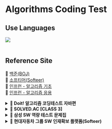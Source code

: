 # Algorithms Coding Test

## Use Languages

<img src="https://img.shields.io/badge/-Java-red?logo=Java&logoColor=white&style=flat-square"/></a>
<br><br>

## Reference Site

📝 [백준(BOJ)](https://www.acmicpc.net/) </br>
📝 [소프티어(Softeer)](https://softeer.ai/practice) </br>
📝 [인프런 - 알고리즘 기초](https://www.inflearn.com/course/%EC%9E%90%EB%B0%94-%EC%95%8C%EA%B3%A0%EB%A6%AC%EC%A6%98-%EB%AC%B8%EC%A0%9C%ED%92%80%EC%9D%B4-%EC%BD%94%ED%85%8C%EB%8C%80%EB%B9%84/dashboard) </br>
📝 [인프런 - 알고리즘 응용](https://www.inflearn.com/course/%EC%9E%90%EB%B0%94-%EC%BD%94%EB%94%A9%ED%85%8C%EC%8A%A4%ED%8A%B8-%EC%B5%9C%EC%8B%A0%EA%B8%B0%EC%B6%9C/dashboard) </br>


<details>
<summary><b> 🚀 Doit! 알고리즘 코딩테스트 자바편</b></summary>
<div>
<blockquote>
<details>
<summary>자료구조</summary>

| 핵심 | 분류          | 문제 번호 | 문제 이름                   | 링크                                              |
|:----:|--------------|--------|--------------------------|-------------------------------------------------|
|      | 배열과 리스트   | 001    | 숫자의 합 구하기              | [BOJ](https://www.acmicpc.net/problem/11720)    |
|      | 배열과 리스트 | 002    | 평균 구하기                  | [BOJ](https://www.acmicpc.net/problem/1546)    |
|   🌟   | 구간 합 | 003    | 구간 합 구하기                | [BOJ](https://www.acmicpc.net/problem/11659)  |
|      | 구간 합 | 004    | 구간 합 구하기2               | [BOJ](https://www.acmicpc.net/problem/11660) |
|      | 구간 합 | 005    | 나머지 합 구하기               | [BOJ](https://www.acmicpc.net/problem/10986) |
|      | 투 포인터 | 006    | 연속된 자연수의 합 구하기       | [BOJ](https://www.acmicpc.net/problem/2018)  |
|      | 투 포인터 | 007    | 주몽의 명령                   | [BOJ](https://www.acmicpc.net/problem/1940)  |
|   🌟   | 투 포인터 | 008    | '좋은 수'구하기               | [BOJ](https://www.acmicpc.net/problem/1253)  |
|      | 슬라이딩 윈도우 | 009    | DNA 비밀번호                 | [BOJ](https://www.acmicpc.net/problem/12891) |
|   🌟   | 슬라이딩 윈도우 | 010    | 최솟값 찾기                  | [BOJ](https://www.acmicpc.net/problem/11003) |
|      | 스택과 큐 | 011    | 스택 수열                    | [BOJ](https://www.acmicpc.net/problem/1874)  |
|      | 스택과 큐 | 012    | 오큰수 구하기                 | [BOJ](https://www.acmicpc.net/problem/17298) |
|      | 스택과 큐 | 013    | 카드 게임                    | [BOJ](https://www.acmicpc.net/problem/2164)  |
|      | 스택과 큐 | 014    | 절댓값 힙 구현하기              | [BOJ](https://www.acmicpc.net/problem/11286) |        

</details>

<details>
<summary>정렬</summary>

| 핵심 | 분류    | 문제 번호 | 문제 이름           | 링크                                           |
|:----:|-------|-------|-----------------|----------------------------------------------|
|   🌟   | 버블 정렬 | 015   | 수 정렬하기 1        | [BOJ](https://www.acmicpc.net/problem/2750)  |
|      | 버블 정렬 | 016   | 버블 소트 프로그램 1    | [BOJ](https://www.acmicpc.net/problem/1377)  |
|      | 선택 정렬 | 017   | 내림차순으로 자릿수 정렬하기 | [BOJ](https://www.acmicpc.net/problem/1427)  |
|      | 삽입 정렬 | 018   | ATM 인출 시간 계산하기  | [BOJ](https://www.acmicpc.net/problem/11399) |
|      | 퀵 정렬  | 019   | K번째 수 구하기       | [BOJ](https://www.acmicpc.net/problem/11004) |
|      | 병합 정렬 | 020   | 수 정렬하기 2        | [BOJ](https://www.acmicpc.net/problem/2751)  |
|      | 병합 정렬 | 021   | 버블 소트 프로그램 2    | [BOJ](https://www.acmicpc.net/problem/1517)  |
|      | 기수 정렬 | 022   | 수 정렬하기 3        | [BOJ](https://www.acmicpc.net/problem/10989) |

</details>

<details>
<summary>탐색</summary>

| 핵심 | 분류    | 문제 번호 | 문제 이름         | 링크                                           |
|:----:|-------|-------|---------------|----------------------------------------------|
|   🌟   | DFS   | 023   | 연결 요소의 개수 구하기 | [BOJ](https://www.acmicpc.net/problem/11724) |
|      | DFS   | 024   | 신기한 소수 찾기     | [BOJ](https://www.acmicpc.net/problem/2023)  |
|      | DFS   | 025   | 친구 관계 파악하기    | [BOJ](https://www.acmicpc.net/problem/13023) |
|   🌟   | BFS   | 026   | DFS와 BFS 프로그램 | [BOJ](https://www.acmicpc.net/problem/1260)  |
|      | BFS   | 027   | 미로 탐색하기       | [BOJ](https://www.acmicpc.net/problem/2178)  |
|      | BFS   | 028   | 트리의 지름 구하기    | [BOJ](https://www.acmicpc.net/problem/1167)  |
|  🌟    | 이진 탐색 | 029   | 원하는 정수 찾기     | [BOJ](https://www.acmicpc.net/problem/1920)  |
|      | 이진 탐색 | 030   | 블루레이 만들기      | [BOJ](https://www.acmicpc.net/problem/2343)  |
|      | 이진 탐색 | 031   | 배열에서 K번째 수 찾기 | [BOJ](https://www.acmicpc.net/problem/1300)  |

</details>

<details>
<summary>그리디</summary>

| 핵심 | 분류  | 문제 번호 | 문제 이름             | 링크                                           |
|:----:|-----|-------|-------------------|----------------------------------------------|
|      | 그리디 | 032   | 동전 개수의 최솟값 구하기    | [BOJ](https://www.acmicpc.net/problem/11047) |
|      | 그리디 | 033   | 카드 정렬하기           | [BOJ](https://www.acmicpc.net/problem/1715)  |
|      | 그리디 | 034   | 수를 묶어서 최댓값 만들기    | [BOJ](https://www.acmicpc.net/problem/1744)  |
|      | 그리디 | 035   | 회의실 배정하기          | [BOJ](https://www.acmicpc.net/problem/1931)  |
|   🌟   | 그리디 | 036   | 최솟값을 만드는 괄호 배치 찾기 | [BOJ](https://www.acmicpc.net/problem/1541)  |

</details>

</blockquote>
</div>
</details>

<details><summary><b> 🚀 SOLVED.AC [CLASS 3]</b></summary>
<div>
<blockquote>
  <ul>
    <li><a href='https://github.com/IToriginal/AlgorithmCT/blob/main/src/baekjoon/%EA%B7%B8%EB%9E%98%ED%94%84%EC%99%80%EC%88%9C%ED%9A%8C/%EB%B0%94%EC%9D%B4%EB%9F%AC%EC%8A%A4_2606/Main.java'>BOJ2606 - 바이러스</a> : 그래프 </li>
    <li><a href='https://github.com/IToriginal/AlgorithmCT/blob/main/src/solvedAc/class3/%EC%83%89%EC%A2%85%EC%9D%B4%EB%A7%8C%EB%93%A4%EA%B8%B0_2630/Main.java'>BOJ2630 - 색종이 만들기</a> : 분할 정복, 재귀 </li>
    <li><a href='https://github.com/IToriginal/AlgorithmCT/blob/main/src/baekjoon/%EA%B7%B8%EB%9E%98%ED%94%84%EC%99%80%EC%88%9C%ED%9A%8C/%EB%8B%A8%EC%A7%80%EB%B2%88%ED%98%B8%EB%B6%99%EC%9D%B4%EA%B8%B0_2667/Main.java'>BOJ2667 - 단지번호붙이기</a> : 그래프, BFS </li>
    <li><a href='https://github.com/IToriginal/AlgorithmCT/blob/main/src/solvedAc/class3/%ED%94%BC%EB%B3%B4%EB%82%98%EC%B9%98%ED%95%A8%EC%88%98_1003/Main.java'>BOJ1003 - 피보나치 함수</a> : 다이나믹 프로그래밍(DP) </li>
    <li><a href='https://github.com/IToriginal/AlgorithmCT/blob/main/src/solvedAc/class3/%ED%9A%8C%EC%9D%98%EC%8B%A4%EB%B0%B0%EC%A0%95_1931/Main.java'>BOJ1931 - 회의실 배정</a> : 그리디, 정렬 </li>
    <li><a href='https://github.com/IToriginal/AlgorithmCT/blob/main/src/solvedAc/class3/%EB%82%98%EB%8A%94%EC%95%BC%ED%8F%AC%EC%BC%93%EB%AA%AC%EB%A7%88%EC%8A%A4%ED%84%B0%EC%9D%B4%EB%8B%A4%EC%86%9C_1620/Main.java'>BOJ1620 - 나는야 포켓몬 마스터 이다솜</a> : 구현(자료구조, 해시맵) </li>
    <li><a href='https://github.com/IToriginal/AlgorithmCT/blob/main/src/solvedAc/class3/Z_1074/Main.java'>BOJ1074 - Z</a> : 분할 정복, 재귀 </li>
    <li><a href='https://www.acmicpc.net/problem/1107'>BOJ1107 - 리모컨</a> : 구현 </li>
  </ul>
</blockquote>
</div>
</details>

<details><summary><b> 🚀 삼성 SW 역량 테스트 문제집</b></summary>
<div>
<blockquote>
  <ul>
    <li><a href='https://github.com/IToriginal/AlgorithmCT/blob/main/src/baekjoon/%EC%82%BC%EC%84%B1A%ED%98%95/%EC%8B%9C%ED%97%98%EA%B0%90%EB%8F%85_13458/Main.java'>BOJ13458 - 시험 감독</a> : 수학, 사칙연산</li>
    <li><a href='https://github.com/IToriginal/AlgorithmCT/blob/main/src/baekjoon/%EC%82%BC%EC%84%B1A%ED%98%95/%EC%A3%BC%EC%82%AC%EC%9C%84%EA%B5%B4%EB%A6%AC%EA%B8%B0_14499/Main.java'>BOJ14499 - 주사위 굴리기</a> : 구현, 시뮬레이션 </li>
    <li><a href='https://github.com/IToriginal/AlgorithmCT/blob/main/src/baekjoon/%EC%82%BC%EC%84%B1A%ED%98%95/%ED%87%B4%EC%82%AC_14501/Main.java'>BOJ14501 - 퇴사</a> : 백트래킹(Backtracking)</li>
  </ul>
</blockquote>
</div>
</details>

<details><summary><b> 🚀 현대자동차 그룹 SW 인재확보 플랫폼(Softeer)</b></summary>
<div>
<blockquote>
  <ul>
    <li><a href='https://softeer.ai/practice/6283'>Level2 - 8단 변속기</a> : 구현</li>
    <li><a href='https://softeer.ai/practice/6280'>Level2 - 지도 자동 구축</a> : 구현</li>
    <li><a href='https://softeer.ai/practice/6282'>Level2 - 장애물 인식 프로그램</a> : BFS</li>
    <li><a href='https://softeer.ai/practice/6284'>Level2 - 바이러스</a> : 구현</li>
    <li><a href='https://softeer.ai/practice/6270'>Level2 - GBC</a> : 구현</li>
    <li><a href='https://softeer.ai/practice/6269'>Level2 - 비밀 메뉴</a> : 구현</li>
    <li><a href='https://softeer.ai/practice/6294'>Level3 - 성적평균</a> : 구현</li>
  </ul>
</blockquote>
</div>
</details>